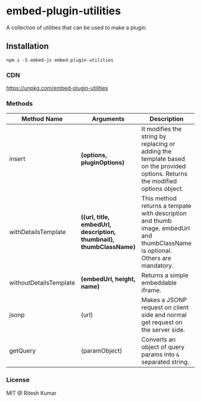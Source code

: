 # embed-plugin-utilities

A collection of utilities that can be used to make a plugin.

## Installation
```
npm i -S embed-js embed-plugin-utilities
```

### CDN

https://unpkg.com/embed-plugin-utilities

### Methods

Method Name| Arguments | Description
------|------|-----
insert| **(options, pluginOptions)** | It modifies the string by replacing or adding the template based on the provided options. Returns the modified options object.
withDetailsTemplate| **({url, title, embedUrl, description, thumbnail}, thumbClassName)** | This method returns a tempate with description and thumb image. embedUrl and thumbClassName is optional. Others are mandatory.
withoutDetailsTemplate | **(embedUrl, height, name)** | Returns a simple embeddable iframe.
jsonp | (url) | Makes a JSONP request on client side and normal get request on the server side.
getQuery| (paramObject) | Converts an object of query params into `&` separated string.

### License
MIT @ Ritesh Kumar
